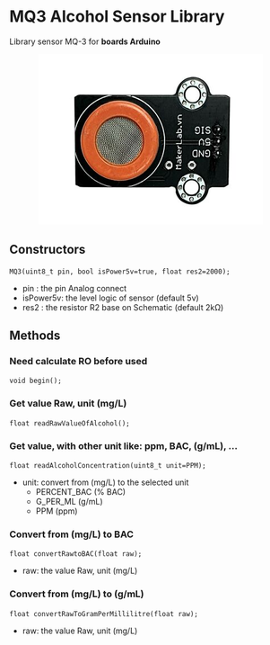 # MQ3 Alcohol Sensor Library
Library sensor MQ-3 for **boards Arduino**
<p align="center"><img src="/readme/mq-3.jpg"/></p>

## Constructors
```
MQ3(uint8_t pin, bool isPower5v=true, float res2=2000);
```
+ pin      : the pin Analog connect
+ isPower5v: the level logic of sensor (default 5v)
+ res2     : the resistor R2 base on Schematic (default 2kΩ)

## Methods

### Need calculate RO before used
```
void begin();
```

### Get value Raw, unit (mg/L)
```
float readRawValueOfAlcohol();
```

### Get value, with other unit like: ppm, BAC, (g/mL), ...
```
float readAlcoholConcentration(uint8_t unit=PPM);
```
+ unit: convert from (mg/L) to the selected unit
  - PERCENT_BAC (% BAC)
  - G_PER_ML    (g/mL)
  - PPM         (ppm)

### Convert from (mg/L) to BAC
```
float convertRawtoBAC(float raw);
```
+ raw: the value Raw, unit (mg/L)

### Convert from (mg/L) to (g/mL)
```
float convertRawToGramPerMillilitre(float raw);
```
+ raw: the value Raw, unit (mg/L)
